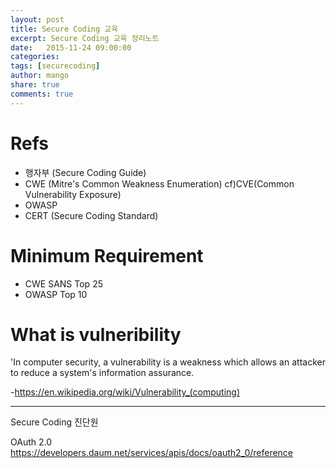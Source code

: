 ```yaml
---
layout: post
title: Secure Coding 교육
excerpt: Secure Coding 교육 정리노트
date:   2015-11-24 09:00:00
categories:
tags: [securecoding]
author: mango
share: true
comments: true  
---
```


# Refs

* 행자부 (Secure Coding Guide)
* CWE (Mitre's Common Weakness Enumeration) cf)CVE(Common Vulnerability Exposure)
* OWASP
* CERT (Secure Coding Standard)

# Minimum Requirement

* CWE SANS Top 25
* OWASP Top 10

# What is vulneribility

'In computer security, a vulnerability is a weakness which allows an attacker to reduce a system's information assurance.

-https://en.wikipedia.org/wiki/Vulnerability_(computing)

----

Secure Coding 진단원 

OAuth 2.0 https://developers.daum.net/services/apis/docs/oauth2_0/reference

